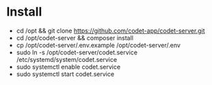 # Install

- cd /opt && git clone https://github.com/codet-app/codet-server.git
- cd /opt/codet-server && composer install
- cp /opt/codet-server/.env.example /opt/codet-server/.env
- sudo ln -s /opt/codet-server/codet.service /etc/systemd/system/codet.service
- sudo systemctl enable codet.service
- sudo systemctl start codet.service
